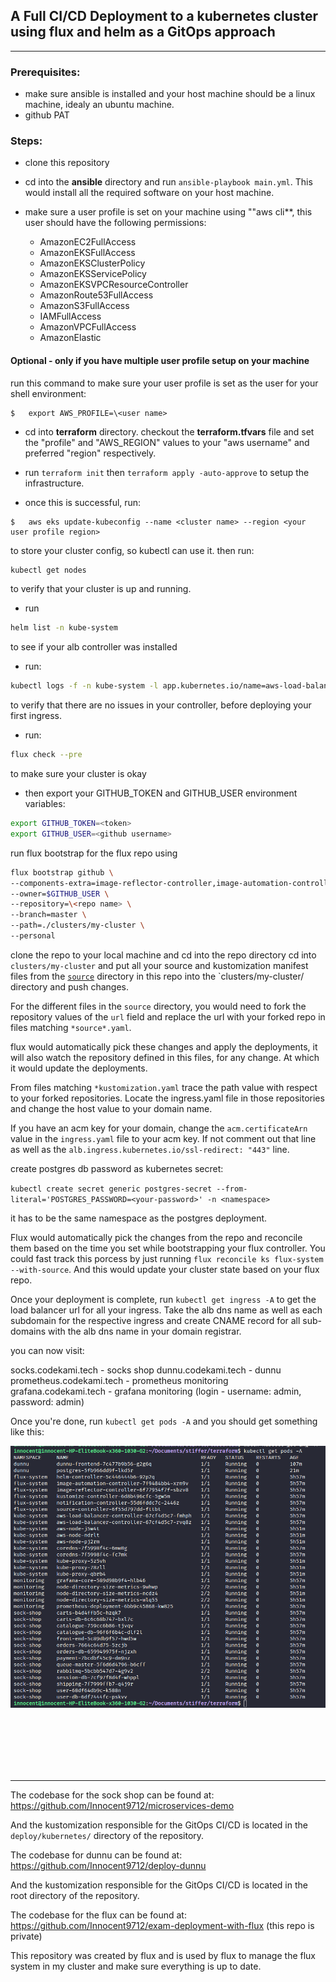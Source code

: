 ## A Full CI/CD Deployment to a kubernetes cluster using flux and helm as a GitOps approach
---



### Prerequisites: 
- make sure ansible is installed and your host machine should be a linux machine, idealy an ubuntu machine.
- github PAT


### Steps:

- clone this repository

- cd into the **ansible** directory and run `ansible-playbook main.yml`. This would install all the required software on your host machine.


- make sure a user profile is set on your machine using ""aws cli**, this user should have the following permissions:

    - AmazonEC2FullAccess
    - AmazonEKSFullAccess
    - AmazonEKSClusterPolicy
    - AmazonEKSServicePolicy
    - AmazonEKSVPCResourceController
    - AmazonRoute53FullAccess
    - AmazonS3FullAccess
    - IAMFullAccess
    - AmazonVPCFullAccess
    - AmazonElastic

#### Optional - only if you have multiple user profile setup on your machine
run this command to make sure your user profile is set as the user for your shell environment:
```shell
$   export AWS_PROFILE=\<user name>
```

- cd into  **terraform** directory. checkout the **terraform.tfvars** file and set the "profile" and "AWS_REGION" values to your "aws username" and preferred "region" respectively.

- run `terraform init` then `terraform apply -auto-approve` to setup the infrastructure.

- once this is successful, run:
```shell
$   aws eks update-kubeconfig --name <cluster name> --region <your user profile region>
```
to store your cluster config, so kubectl can use it. then run:
```bash
kubectl get nodes
```
to verify that your cluster is up and running.

- run
```bash
helm list -n kube-system
```
to see if your alb controller was installed

- run:
```bash
kubectl logs -f -n kube-system -l app.kubernetes.io/name=aws-load-balancer-controller
```
to verify that there are no issues in your controller, before deploying your first ingress.

- run:
```bash
flux check --pre
```
to make sure your cluster is okay

- then export your GITHUB_TOKEN and GITHUB_USER environment variables:
```bash
export GITHUB_TOKEN=<token>
export GITHUB_USER=<github username>
```

run flux bootstrap for the flux repo using

```bash
flux bootstrap github \
--components-extra=image-reflector-controller,image-automation-controller \
--owner=$GITHUB_USER \
--repository=\<repo name> \
--branch=master \
--path=./clusters/my-cluster \
--personal
```

clone the repo to your local machine and cd into the repo directory
cd into `clusters/my-cluster` and put all your source and kustomization manifest files from the [`source`]('./source/) directory in this repo into the `clusters/my-cluster/  directory and push changes. 

For the different files in the `source` directory, you would need to fork the repository values of the `url` field and replace the url with your forked repo in files matching `*source*.yaml`.

flux would automatically pick these changes and apply the deployments, it will also watch the repository defined in this files, for any change. At which it would update the deployments.

From files matching `*kustomization.yaml` trace the path value with respect to your forked repositories. Locate the ingress.yaml file in those repositories and change the host value to your domain name.

If you have an acm key for your domain, change the `acm.certificateArn` value in the `ingress.yaml` file to your acm key. If not comment out that line as well as the `alb.ingress.kubernetes.io/ssl-redirect: "443"` line.

create postgres db password as kubernetes secret:

`kubectl create secret generic postgres-secret --from-literal='POSTGRES_PASSWORD=<your-password>' -n <namespace>`

it has to be the same namespace as the postgres deployment.

Flux would automatically pick the changes from the repo and reconcile them based on the time you set while bootstrapping your flux controller. You could fast track this porcess by just running `flux reconcile ks flux-system --with-source`. And this would update your cluster state based on your flux repo.

Once your deployment is complete, run 
`kubectl get ingress -A` to get the load balancer url for all your ingress. Take the alb dns name as well as each subdomain for the respective ingress and create CNAME record for all sub-domains with the alb dns name in your domain registrar.

you can now visit:

socks.codekami.tech - socks shop
dunnu.codekami.tech - dunnu
prometheus.codekami.tech - prometheus monitoring
grafana.codekami.tech - grafana monitoring (login - username: admin, password: admin)


Once you're done, run `kubectl get pods -A` and you should get something like this:

![A result of all pods running](./all_pods.png)



<br>
<br>
<br>
<br>
<br>

---

The codebase for the sock shop can be found at:
https://github.com/Innocent9712/microservices-demo

And the kustomization responsible for the GitOps CI/CD is located in the `deploy/kubernetes/` directory of the repository.

The codebase for dunnu can be found at:
https://github.com/Innocent9712/deploy-dunnu

And the kustomization responsible for the GitOps CI/CD is located in the root directory of the repository.

The codebase for the flux can be found at:
https://github.com/Innocent9712/exam-deployment-with-flux (this repo is private)

This repository was created by flux and is used by flux to manage the flux system in my cluster and make sure everything is up to date.
